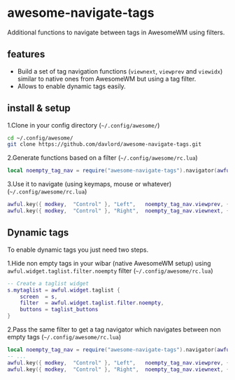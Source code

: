 # awesome-navigate-tags
Additional functions to navigate between tags in AwesomeWM using filters. 

## features

* Build a set of tag navigation functions (`viewnext`, `viewprev` and `viewidx`) similar to native ones from AwesomeWM but using a tag filter.
* Allows to enable dynamic tags easily.

## install & setup

1.Clone in your config directory (`~/.config/awesome/`)
```bash
cd ~/.config/awesome/
git clone https://github.com/davlord/awesome-navigate-tags.git
```
2.Generate functions based on a filter (`~/.config/awesome/rc.lua`)
```lua
local noempty_tag_nav = require("awesome-navigate-tags").navigator(awful.widget.taglist.filter.noempty)
```

3.Use it to navigate (using keymaps, mouse or whatever)(`~/.config/awesome/rc.lua`)
```lua
awful.key({ modkey,  "Control" }, "Left",   noempty_tag_nav.viewprev, {description = "view previous tag", group = "tag"}),
awful.key({ modkey,  "Control" }, "Right",  noempty_tag_nav.viewnext, {description = "view next tag", group = "tag"}),
```

## Dynamic tags
To enable dynamic tags you just need two steps.

1.Hide non empty tags in your wibar (native AwesomeWM setup) using `awful.widget.taglist.filter.noempty` filter (`~/.config/awesome/rc.lua`)
```lua
-- Create a taglist widget
s.mytaglist = awful.widget.taglist {
    screen  = s,
    filter  = awful.widget.taglist.filter.noempty,
    buttons = taglist_buttons
}
```
2.Pass the same filter to get a tag navigator which navigates between non empty tags (`~/.config/awesome/rc.lua`)
```lua
local noempty_tag_nav = require("awesome-navigate-tags").navigator(awful.widget.taglist.filter.noempty)
-- ...
awful.key({ modkey,  "Control" }, "Left",   noempty_tag_nav.viewprev, {description = "view previous tag", group = "tag"}),
awful.key({ modkey,  "Control" }, "Right",  noempty_tag_nav.viewnext, {description = "view next tag", group = "tag"}),
```

